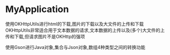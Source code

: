# MyApplication
使用OKHttpUtils进行html的下载,图片的下载以及大文件的上传和下载
</br>
OKHttpUtils非常适合用于文本数据的请求,文本数据的上传以及(多个)大文件的上传和下载,但请求图片不是OKHttp的强项

使用Gson进行Java对象,集合与Json对象,数组4种类型之间的转换功能

